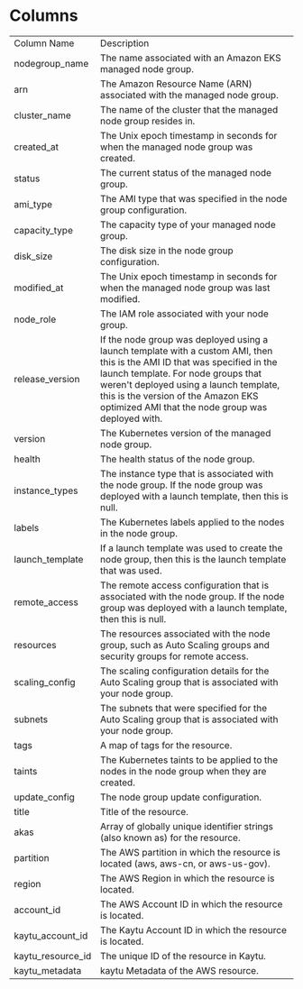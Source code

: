 # Columns  

<table>
	<tr><td>Column Name</td><td>Description</td></tr>
	<tr><td>nodegroup_name</td><td>The name associated with an Amazon EKS managed node group.</td></tr>
	<tr><td>arn</td><td>The Amazon Resource Name (ARN) associated with the managed node group.</td></tr>
	<tr><td>cluster_name</td><td>The name of the cluster that the managed node group resides in.</td></tr>
	<tr><td>created_at</td><td>The Unix epoch timestamp in seconds for when the managed node group was created.</td></tr>
	<tr><td>status</td><td>The current status of the managed node group.</td></tr>
	<tr><td>ami_type</td><td>The AMI type that was specified in the node group configuration.</td></tr>
	<tr><td>capacity_type</td><td>The capacity type of your managed node group.</td></tr>
	<tr><td>disk_size</td><td>The disk size in the node group configuration.</td></tr>
	<tr><td>modified_at</td><td>The Unix epoch timestamp in seconds for when the managed node group was last modified.</td></tr>
	<tr><td>node_role</td><td>The IAM role associated with your node group.</td></tr>
	<tr><td>release_version</td><td>If the node group was deployed using a launch template with a custom AMI, then this is the AMI ID that was specified in the launch template. For node groups that weren't deployed using a launch template, this is the version of the Amazon EKS optimized AMI that the node group was deployed with.</td></tr>
	<tr><td>version</td><td>The Kubernetes version of the managed node group.</td></tr>
	<tr><td>health</td><td>The health status of the node group.</td></tr>
	<tr><td>instance_types</td><td>The instance type that is associated with the node group. If the node group was deployed with a launch template, then this is null.</td></tr>
	<tr><td>labels</td><td>The Kubernetes labels applied to the nodes in the node group.</td></tr>
	<tr><td>launch_template</td><td>If a launch template was used to create the node group, then this is the launch template that was used.</td></tr>
	<tr><td>remote_access</td><td>The remote access configuration that is associated with the node group. If the node group was deployed with a launch template, then this is null.</td></tr>
	<tr><td>resources</td><td>The resources associated with the node group, such as Auto Scaling groups and security groups for remote access.</td></tr>
	<tr><td>scaling_config</td><td>The scaling configuration details for the Auto Scaling group that is associated with your node group.</td></tr>
	<tr><td>subnets</td><td>The subnets that were specified for the Auto Scaling group that is associated with your node group.</td></tr>
	<tr><td>tags</td><td>A map of tags for the resource.</td></tr>
	<tr><td>taints</td><td>The Kubernetes taints to be applied to the nodes in the node group when they are created.</td></tr>
	<tr><td>update_config</td><td>The node group update configuration.</td></tr>
	<tr><td>title</td><td>Title of the resource.</td></tr>
	<tr><td>akas</td><td>Array of globally unique identifier strings (also known as) for the resource.</td></tr>
	<tr><td>partition</td><td>The AWS partition in which the resource is located (aws, aws-cn, or aws-us-gov).</td></tr>
	<tr><td>region</td><td>The AWS Region in which the resource is located.</td></tr>
	<tr><td>account_id</td><td>The AWS Account ID in which the resource is located.</td></tr>
	<tr><td>kaytu_account_id</td><td>The Kaytu Account ID in which the resource is located.</td></tr>
	<tr><td>kaytu_resource_id</td><td>The unique ID of the resource in Kaytu.</td></tr>
	<tr><td>kaytu_metadata</td><td>kaytu Metadata of the AWS resource.</td></tr>
</table>